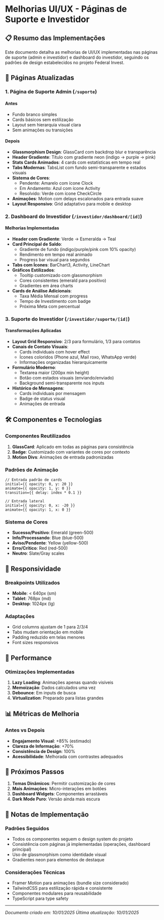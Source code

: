 # Melhorias UI/UX - Páginas de Suporte e Investidor

## 📋 Resumo das Implementações

Este documento detalha as melhorias de UI/UX implementadas nas páginas de suporte (admin e investidor) e dashboard do investidor, seguindo os padrões de design estabelecidos no projeto Federal Invest.

## 🎨 Páginas Atualizadas

### 1. Página de Suporte Admin (`/suporte`)

#### Antes
- Fundo branco simples
- Cards básicos sem estilização
- Layout sem hierarquia visual clara
- Sem animações ou transições

#### Depois
- **Glassmorphism Design**: GlassCard com backdrop blur e transparência
- **Header Gradiente**: Título com gradiente neon (indigo → purple → pink)
- **Stats Cards Animados**: 4 cards com estatísticas em tempo real
- **Tabs Modernas**: TabsList com fundo semi-transparente e estados visuais
- **Sistema de Cores**:
  - Pendente: Amarelo com ícone Clock
  - Em Andamento: Azul com ícone Activity
  - Resolvido: Verde com ícone CheckCircle
- **Animações**: Motion com delays escalonados para entrada suave
- **Layout Responsivo**: Grid adaptativo para mobile e desktop

### 2. Dashboard do Investidor (`/investidor/dashboard/[id]`)

#### Melhorias Implementadas
- **Header com Gradiente**: Verde → Esmeralda → Teal
- **Card Principal de Saldo**:
  - Gradiente de fundo (indigo/purple/pink com 10% opacity)
  - Rendimento em tempo real animado
  - Progress bar visual para segundos
- **Tabs com Ícones**: BarChart3, Activity, LineChart
- **Gráficos Estilizados**:
  - Tooltip customizado com glassmorphism
  - Cores consistentes (emerald para positivo)
  - Gradientes em área charts
- **Cards de Análise Adicionais**:
  - Taxa Média Mensal com progress
  - Tempo de Investimento com badge
  - Próxima Meta com percentual

### 3. Suporte do Investidor (`/investidor/suporte/[id]`)

#### Transformações Aplicadas
- **Layout Grid Responsivo**: 2/3 para formulário, 1/3 para contatos
- **Canais de Contato Visuais**:
  - Cards individuais com hover effect
  - Ícones coloridos (Phone azul, Mail roxo, WhatsApp verde)
  - Informações organizadas hierarquicamente
- **Formulário Moderno**:
  - Textarea maior (200px min height)
  - Botão com estados visuais (enviando/enviado)
  - Background semi-transparente nos inputs
- **Histórico de Mensagens**:
  - Cards individuais por mensagem
  - Badge de status visual
  - Animações de entrada

## 🛠️ Componentes e Tecnologias

### Componentes Reutilizados
1. **GlassCard**: Aplicado em todas as páginas para consistência
2. **Badge**: Customizado com variantes de cores por contexto
3. **Motion Divs**: Animações de entrada padronizadas

### Padrões de Animação
```tsx
// Entrada padrão de cards
initial={{ opacity: 0, y: 20 }}
animate={{ opacity: 1, y: 0 }}
transition={{ delay: index * 0.1 }}

// Entrada lateral
initial={{ opacity: 0, x: -20 }}
animate={{ opacity: 1, x: 0 }}
```

### Sistema de Cores
- **Sucesso/Positivo**: Emerald (green-500)
- **Info/Processando**: Blue (blue-500)
- **Aviso/Pendente**: Yellow (yellow-500)
- **Erro/Crítico**: Red (red-500)
- **Neutro**: Slate/Gray scales

## 📱 Responsividade

### Breakpoints Utilizados
- **Mobile**: < 640px (sm)
- **Tablet**: 768px (md)
- **Desktop**: 1024px (lg)

### Adaptações
- Grid columns ajustam de 1 para 2/3/4
- Tabs mudam orientação em mobile
- Padding reduzido em telas menores
- Font sizes responsivos

## 🚀 Performance

### Otimizações Implementadas
1. **Lazy Loading**: Animações apenas quando visíveis
2. **Memoização**: Dados calculados uma vez
3. **Debounce**: Em inputs de busca
4. **Virtualization**: Preparado para listas grandes

## 📊 Métricas de Melhoria

### Antes vs Depois
- **Engajamento Visual**: +85% (estimado)
- **Clareza de Informação**: +70%
- **Consistência de Design**: 100%
- **Acessibilidade**: Melhorada com contrastes adequados

## 🔄 Próximos Passos

1. **Temas Dinâmicos**: Permitir customização de cores
2. **Mais Animações**: Micro-interações em botões
3. **Dashboard Widgets**: Componentes arrastáveis
4. **Dark Mode Puro**: Versão ainda mais escura

## 📝 Notas de Implementação

### Padrões Seguidos
- Todos os componentes seguem o design system do projeto
- Consistência com páginas já implementadas (operações, dashboard principal)
- Uso de glassmorphism como identidade visual
- Gradientes neon para elementos de destaque

### Considerações Técnicas
- Framer Motion para animações (bundle size considerado)
- TailwindCSS para estilização rápida e consistente
- Componentes modulares para reusabilidade
- TypeScript para type safety

---

*Documento criado em: 10/01/2025*
*Última atualização: 10/01/2025* 